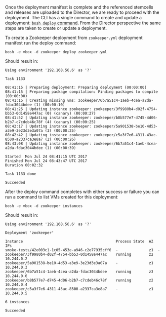 Once the deployment manifest is complete and the referenced stemcells and releases are uploaded to the Director, we are ready to proceed with the deployment. The CLI has a single command to create and update a deployment: [`bosh deploy` command](cli-v2.md#deploy). From the Director perspective the same steps are taken to create or update a deployment.

To create a Zookeeper deployment from `zookeeper.yml` deployment manifest run the deploy command:

```shell
bosh -e vbox -d zookeeper deploy zookeeper.yml
```

Should result in:

```text
Using environment '192.168.56.6' as '?'

Task 1133

08:41:15 | Preparing deployment: Preparing deployment (00:00:00)
08:41:15 | Preparing package compilation: Finding packages to compile (00:00:00)
08:41:15 | Creating missing vms: zookeeper/6b7a51c4-1aeb-4cea-a2da-fdac3044bdee (1) (00:00:10)
08:41:25 | Updating instance zookeeper: zookeeper/3f9980b4-d02f-4754-bb53-0d1458e447ac (0) (canary) (00:00:27)
08:41:52 | Updating instance zookeeper: zookeeper/b8b577e7-d745-4d06-b2b7-c7cdeb46c78f (4) (canary) (00:00:25)
08:42:17 | Updating instance zookeeper: zookeeper/5a901538-be10-4d53-a3e9-3e23d3e3a07a (3) (00:00:25)
08:42:42 | Updating instance zookeeper: zookeeper/c5a3f7e6-4311-43ac-8500-a2337ca3e8a7 (2) (00:00:26)
08:43:08 | Updating instance zookeeper: zookeeper/6b7a51c4-1aeb-4cea-a2da-fdac3044bdee (1) (00:00:39)

Started  Mon Jul 24 08:41:15 UTC 2017
Finished Mon Jul 24 08:43:47 UTC 2017
Duration 00:02:32

Task 1133 done

Succeeded
```

After the deploy command completes with either success or failure you can run a command to list VMs created for this deployment:

```shell
bosh -e vbox -d zookeeper instances
```

Should result in:

```text
Using environment '192.168.56.6' as '?'

Deployment 'zookeeper'

Instance                                          Process State  AZ  IPs
smoke-tests/42e003c1-1c05-453e-a946-c2e77935cff0  -              z1  -
zookeeper/3f9980b4-d02f-4754-bb53-0d1458e447ac    running        z2  10.244.0.2
zookeeper/5a901538-be10-4d53-a3e9-3e23d3e3a07a    -              z1  10.244.0.3
zookeeper/6b7a51c4-1aeb-4cea-a2da-fdac3044bdee    running        z3  10.244.0.6
zookeeper/b8b577e7-d745-4d06-b2b7-c7cdeb46c78f    running        z2  10.244.0.4
zookeeper/c5a3f7e6-4311-43ac-8500-a2337ca3e8a7    -              z1  10.244.0.5

6 instances

Succeeded
```
